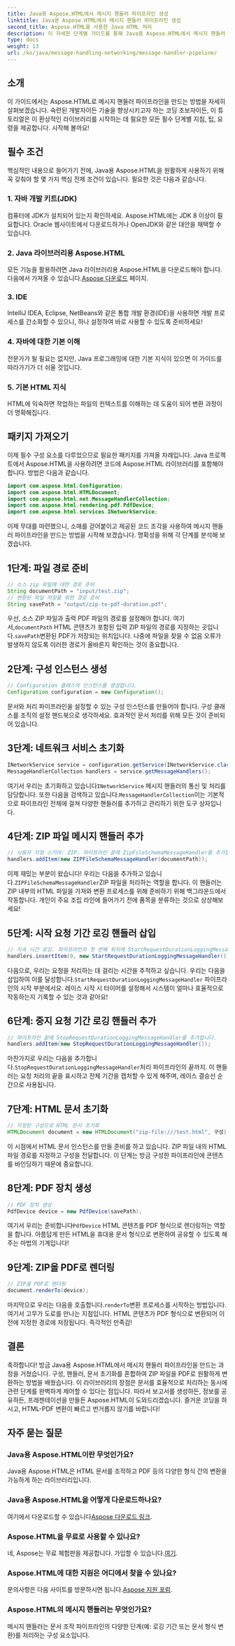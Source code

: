 ```yaml
---
title: Java용 Aspose.HTML에서 메시지 핸들러 파이프라인 생성
linktitle: Java용 Aspose.HTML에서 메시지 핸들러 파이프라인 생성
second_title: Aspose.HTML을 사용한 Java HTML 처리
description: 이 자세한 단계별 가이드를 통해 Java용 Aspose.HTML에서 메시지 핸들러 파이프라인을 만드는 방법을 알아보세요. ZIP 파일을 PDF로 손쉽게 변환하세요.
type: docs
weight: 13
url: /ko/java/message-handling-networking/message-handler-pipeline/
---
```

## 소개
이 가이드에서는 Aspose.HTML로 메시지 핸들러 파이프라인을 만드는 방법을 자세히 살펴보겠습니다. 숙련된 개발자이든 기술을 향상시키고자 하는 코딩 초보자이든, 이 튜토리얼은 이 환상적인 라이브러리를 시작하는 데 필요한 모든 필수 단계별 지침, 팁, 요령을 제공합니다. 시작해 볼까요!
## 필수 조건
핵심적인 내용으로 들어가기 전에, Java용 Aspose.HTML을 원활하게 사용하기 위해 꼭 갖춰야 할 몇 가지 핵심 전제 조건이 있습니다. 필요한 것은 다음과 같습니다.
### 1. 자바 개발 키트(JDK)
컴퓨터에 JDK가 설치되어 있는지 확인하세요. Aspose.HTML에는 JDK 8 이상이 필요합니다. Oracle 웹사이트에서 다운로드하거나 OpenJDK와 같은 대안을 채택할 수 있습니다.
### 2. Java 라이브러리용 Aspose.HTML
 모든 기능을 활용하려면 Java 라이브러리용 Aspose.HTML을 다운로드해야 합니다. 다음에서 가져올 수 있습니다.[Aspose 다운로드](https://releases.aspose.com/html/java/) 페이지.
### 3. IDE
IntelliJ IDEA, Eclipse, NetBeans와 같은 통합 개발 환경(IDE)을 사용하면 개발 프로세스를 간소화할 수 있으니, 하나 설정하여 바로 사용할 수 있도록 준비하세요!
### 4. 자바에 대한 기본 이해
전문가가 될 필요는 없지만, Java 프로그래밍에 대한 기본 지식이 있으면 이 가이드를 따라가기가 더 쉬울 것입니다.
### 5. 기본 HTML 지식
HTML에 익숙하면 작업하는 파일의 컨텍스트를 이해하는 데 도움이 되어 변환 과정이 더 명확해집니다.
## 패키지 가져오기
이제 필수 구성 요소를 다루었으므로 필요한 패키지를 가져올 차례입니다. Java 프로젝트에서 Aspose.HTML을 사용하려면 코드에 Aspose.HTML 라이브러리를 포함해야 합니다. 방법은 다음과 같습니다.
```java
import com.aspose.html.Configuration;
import com.aspose.html.HTMLDocument;
import com.aspose.html.net.MessageHandlerCollection;
import com.aspose.html.rendering.pdf.PdfDevice;
import com.aspose.html.services.INetworkService;
```
이제 무대를 마련했으니, 소매를 걷어붙이고 제공된 코드 조각을 사용하여 메시지 핸들러 파이프라인을 만드는 방법을 시작해 보겠습니다. 명확성을 위해 각 단계를 분석해 보겠습니다.
## 1단계: 파일 경로 준비

```java
// 소스 zip 파일에 대한 경로 준비
String documentPath = "input/test.zip";
// 변환된 파일 저장을 위한 경로 준비
String savePath = "output/zip-to-pdf-duration.pdf";
```

 우선, 소스 ZIP 파일과 출력 PDF 파일의 경로를 설정해야 합니다. 여기서,`documentPath` HTML 콘텐츠가 포함된 입력 ZIP 파일의 경로를 지정하는 곳입니다.`savePath`변환된 PDF가 저장되는 위치입니다. 나중에 파일을 찾을 수 없음 오류가 발생하지 않도록 이러한 경로가 올바른지 확인하는 것이 중요합니다.
## 2단계: 구성 인스턴스 생성

```java
// Configuration 클래스의 인스턴스를 생성합니다.
Configuration configuration = new Configuration();
```

문서와 처리 파이프라인을 설정할 수 있는 구성 인스턴스를 만들어야 합니다. 구성 클래스를 조직의 설정 핸드북으로 생각하세요. 효과적인 문서 처리를 위해 모든 것이 준비되어 있습니다.
## 3단계: 네트워크 서비스 초기화

```java
INetworkService service = configuration.getService(INetworkService.class);
MessageHandlerCollection handlers = service.getMessageHandlers();
```

 여기서 우리는 초기화하고 있습니다`INetworkService` 메시지 핸들러의 통신 및 처리를 담당합니다. 또한 다음을 검색하고 있습니다.`MessageHandlerCollection`이는 기본적으로 파이프라인 전체에 걸쳐 다양한 핸들러를 추가하고 관리하기 위한 도구 상자입니다.
## 4단계: ZIP 파일 메시지 핸들러 추가

```java
// 사용자 지정 스키마: ZIP. 파이프라인 끝에 ZipFileSchemaMessageHandler를 추가합니다.
handlers.addItem(new ZIPFileSchemaMessageHandler(documentPath));
```

 이제 재밌는 부분이 왔습니다! 우리는 다음을 추가하고 있습니다.`ZIPFileSchemaMessageHandler`ZIP 파일을 처리하는 역할을 합니다. 이 핸들러는 ZIP 내부의 HTML 파일을 가져와 변환 프로세스를 위해 준비하기 위해 백그라운드에서 작동합니다. 개인이 주요 조립 라인에 들어가기 전에 품목을 분류하는 것으로 상상해보세요!
## 5단계: 시작 요청 기간 로깅 핸들러 삽입

```java
// 지속 시간 로깅. 파이프라인의 첫 번째 위치에 StartRequestDurationLoggingMessageHandler를 추가합니다.
handlers.insertItem(0, new StartRequestDurationLoggingMessageHandler());
```

 다음으로, 우리는 요청을 처리하는 데 걸리는 시간을 추적하고 싶습니다. 우리는 다음을 삽입하여 이를 달성합니다.`StartRequestDurationLoggingMessageHandler` 파이프라인의 시작 부분에서요. 레이스 시작 시 타이머를 설정해서 시스템이 얼마나 효율적으로 작동하는지 기록할 수 있는 것과 같아요!
## 6단계: 중지 요청 기간 로깅 핸들러 추가

```java
// 파이프라인 끝에 StopRequestDurationLoggingMessageHandler를 추가합니다.
handlers.addItem(new StopRequestDurationLoggingMessageHandler());
```

 마찬가지로 우리는 다음을 추가합니다.`StopRequestDurationLoggingMessageHandler`처리 파이프라인의 끝까지. 이 핸들러는 요청 처리의 끝을 표시하고 전체 기간을 캡처할 수 있게 해주며, 레이스 결승선 순간으로 사용됩니다.
## 7단계: HTML 문서 초기화

```java
// 지정된 구성으로 HTML 문서 초기화
HTMLDocument document = new HTMLDocument("zip-file:///test.html", 구성);
```

이 시점에서 HTML 문서 인스턴스를 만들 준비를 하고 있습니다. ZIP 파일 내의 HTML 파일 경로를 지정하고 구성을 전달합니다. 이 단계는 방금 구성한 파이프라인에 콘텐츠를 바인딩하기 때문에 중요합니다.
## 8단계: PDF 장치 생성

```java
// PDF 장치 생성
PdfDevice device = new PdfDevice(savePath);
```

 여기서 우리는 준비합니다`PdfDevice` HTML 콘텐츠를 PDF 형식으로 렌더링하는 역할을 합니다. 아름답게 만든 HTML을 휴대용 문서 형식으로 변환하여 공유할 수 있도록 해주는 마법의 기계입니다!
## 9단계: ZIP을 PDF로 렌더링

```java
// ZIP을 PDF로 렌더링
document.renderTo(device);
```

 마지막으로 우리는 다음을 호출합니다.`renderTo`변환 프로세스를 시작하는 방법입니다. 여기서 고무가 도로를 만나는 지점입니다. HTML 콘텐츠가 PDF 형식으로 변환되어 이전에 지정한 경로에 저장됩니다. 즉각적인 만족감!
## 결론
축하합니다! 방금 Java용 Aspose.HTML에서 메시지 핸들러 파이프라인을 만드는 과정을 거쳤습니다. 구성, 핸들러, 문서 초기화를 혼합하여 ZIP 파일을 PDF로 원활하게 변환하는 방법을 배웠습니다. 이 라이브러리의 장점은 문서를 효율적으로 처리하는 동시에 관련 단계를 완벽하게 제어할 수 있다는 점입니다. 
따라서 보고서를 생성하든, 정보를 공유하든, 프레젠테이션을 만들든 Aspose.HTML이 도와드리겠습니다. 즐거운 코딩을 하시고, HTML-PDF 변환이 빠르고 번거롭지 않기를 바랍니다!
## 자주 묻는 질문
### Java용 Aspose.HTML이란 무엇인가요?
Java용 Aspose.HTML은 HTML 문서를 조작하고 PDF 등의 다양한 형식 간의 변환을 가능하게 하는 라이브러리입니다.
### Java용 Aspose.HTML을 어떻게 다운로드하나요?
 여기에서 다운로드할 수 있습니다[Aspose 다운로드 링크](https://releases.aspose.com/html/java/).
### Aspose.HTML을 무료로 사용할 수 있나요?
 네, Aspose는 무료 체험판을 제공합니다. 가입할 수 있습니다.[여기](https://releases.aspose.com/).
### Aspose.HTML에 대한 지원은 어디에서 찾을 수 있나요?
문의사항은 다음 사이트를 방문하시면 됩니다.[Aspose 지원 포럼](https://forum.aspose.com/c/html/29).
### Aspose.HTML의 메시지 핸들러는 무엇인가요?
메시지 핸들러는 문서 조작 파이프라인의 다양한 단계(예: 로깅 기간 또는 문서 형식 변환)를 처리하는 구성 요소입니다.